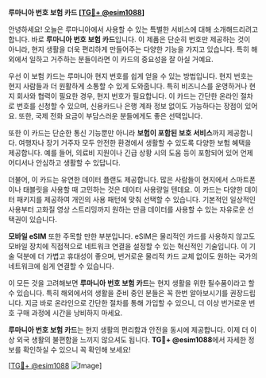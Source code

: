 **루마니아 번호 보험 카드 [[TG💪+ @esim1088](https://t.me/s/esim1088)]**

안녕하세요! 오늘은 루마니아에서 사용할 수 있는 특별한 서비스에 대해 소개해드리려고 합니다. 바로 **루마니아 번호 보험 카드**입니다. 이 제품은 단순히 번호만 제공하는 것이 아니라, 현지 생활을 더욱 편리하게 만들어주는 다양한 기능을 가지고 있습니다. 특히 해외에서 일하고 거주하는 분들이라면 이 카드의 중요성을 잘 아실 거예요.

우선 이 보험 카드는 루마니아 현지 번호를 쉽게 얻을 수 있는 방법입니다. 현지 번호는 현지 사람들과 더 원활하게 소통할 수 있게 도와줍니다. 특히 비즈니스를 운영하거나 현지 회사와 협력이 필요한 경우, 현지 번호가 필요합니다. 이 카드는 간단한 온라인 절차로 번호를 신청할 수 있으며, 신용카드나 은행 계좌 정보 없이도 가능하다는 장점이 있어요. 또한, 국제 전화 요금이 부담스러운 분들에게도 좋은 선택입니다.

또한 이 카드는 단순한 통신 기능뿐만 아니라 **보험이 포함된 보호 서비스**까지 제공합니다. 여행자나 장기 거주자 모두 안전한 환경에서 생활할 수 있도록 다양한 보험 혜택을 제공합니다. 예를 들어, 의료비 지원이나 긴급 상황 시의 도움 등이 포함되어 있어 언제 어디서나 안심하고 생활할 수 있답니다.

더불어, 이 카드는 유연한 데이터 플랜도 제공합니다. 많은 사람들이 현지에서 스마트폰이나 태블릿을 사용할 때 고민하는 것은 데이터 사용량일 텐데요. 이 카드는 다양한 데이터 패키지를 제공하여 개인의 사용 패턴에 맞춰 선택할 수 있습니다. 기본적인 일상적인 사용부터 고화질 영상 스트리밍까지 원하는 만큼 데이터를 사용할 수 있는 자유로운 선택권이 있습니다.

**모바일 eSIM** 또한 주목할 만한 부분입니다. eSIM은 물리적인 카드를 사용하지 않고도 모바일 장치에 직접적으로 네트워크 연결을 설정할 수 있는 혁신적인 기술입니다. 이 기술 덕분에 더 가볍고 휴대성이 좋으며, 번거로운 물리적 카드 교체 없이도 원하는 국가의 네트워크에 쉽게 연결할 수 있습니다.

이 모든 것을 고려해보면 **루마니아 번호 보험 카드**는 현지 생활을 위한 필수품이라고 할 수 있습니다. 특히 해외에서의 생활을 준비 중인 분들은 꼭 한번 알아보시기를 권장드립니다. 지금 바로 온라인으로 간단한 절차를 통해 가입할 수 있으니, 더 이상 번거로운 번호 구매 과정에 시간을 낭비하지 마세요.

**루마니아 번호 보험 카드**는 현지 생활의 편리함과 안전을 동시에 제공합니다. 이제 더 이상 외국 생활의 불편함을 느끼지 않으셔도 됩니다. **TG💪+ @esim1088**에서 자세한 정보를 확인하실 수 있으니 꼭 확인해 보세요!

[[TG💪+ @esim1088](https://t.me/s/esim1088) ![Image](https://i.postimg.cc/Y0z9fWf4/image.png)]